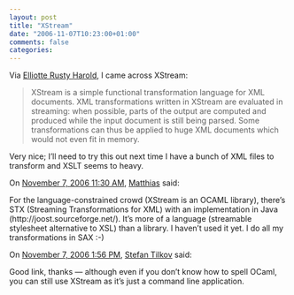 ```yaml
---
layout: post
title: "XStream"
date: "2006-11-07T10:23:00+01:00"
comments: false
categories: 
---
```


<p>Via <a href="http://www.cafeconleche.org/#November_6_2006_38102">Elliotte Rusty Harold</a>, I came across XStream:</p>

<blockquote>
<p>XStream is a simple functional transformation language for XML documents. XML transformations written in XStream are evaluated in streaming: when possible, parts of the output are computed and produced while the input document is still being parsed. Some transformations can thus be applied to huge XML documents which would not even fit in memory.</p>
</blockquote>

<p>Very nice; I&#8217;ll need to try this out next time I have a bunch of XML files to transform and XSLT seems to heavy.</p>

<section class="comments">

<div class="comment" id="comment-1089">
On <a href="#comment-1089" title="Permalink to this comment">November  7, 2006 11:30 AM</a>, <a href="http://mernst.org/blog" title="http://mernst.org/blog" rel="nofollow">Matthias</a>
said:
<p>For the language-constrained crowd (XStream is an OCAML library), there&#8217;s STX (Streaming Transformations for XML) with an implementation in Java (http://joost.sourceforge.net/). It&#8217;s more of a language (streamable stylesheet alternative to XSL) than a library. I haven&#8217;t used it yet. I do all my transformations in SAX :-)</p>


<div class="comment" id="comment-1090">
On <a href="#comment-1090" title="Permalink to this comment">November  7, 2006  1:56 PM</a>, <a href="/en/staff/st/">Stefan Tilkov</a>
said:
<p>Good link, thanks &#8212; although even if you don&#8217;t know how to spell OCaml, you can still use XStream as it&#8217;s just a command line application.</p>


</section>

